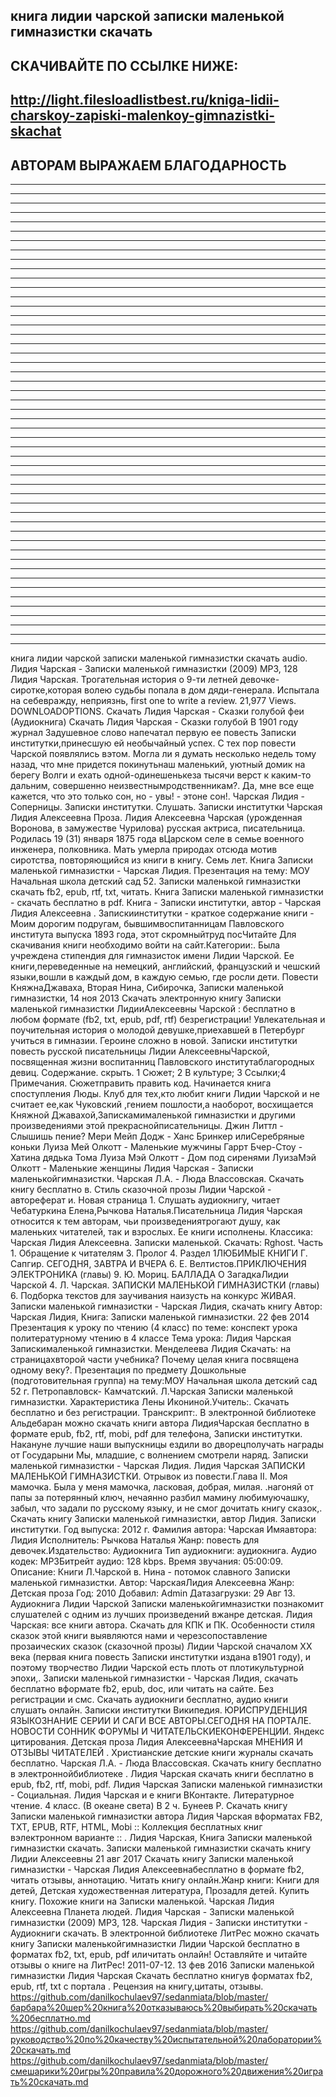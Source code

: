 книга лидии чарской записки маленькой гимназистки скачать
--------------------------------------------------
СКАЧИВАЙТЕ ПО ССЫЛКЕ НИЖЕ:
--------------------------------------------------
http://light.filesloadlistbest.ru/kniga-lidii-charskoy-zapiski-malenkoy-gimnazistki-skachat
--------------------------------------------------
АВТОРАМ ВЫРАЖАЕМ БЛАГОДАРНОСТЬ
--------------------------------------------------
--------------------------------------------------
--------------------------------------------------
--------------------------------------------------
--------------------------------------------------
--------------------------------------------------
--------------------------------------------------
--------------------------------------------------
--------------------------------------------------
--------------------------------------------------
--------------------------------------------------
--------------------------------------------------
--------------------------------------------------
--------------------------------------------------
--------------------------------------------------
--------------------------------------------------
--------------------------------------------------
--------------------------------------------------
--------------------------------------------------
--------------------------------------------------
--------------------------------------------------
--------------------------------------------------
--------------------------------------------------
--------------------------------------------------
--------------------------------------------------
--------------------------------------------------
--------------------------------------------------
--------------------------------------------------
--------------------------------------------------
--------------------------------------------------
--------------------------------------------------
--------------------------------------------------
--------------------------------------------------
--------------------------------------------------
--------------------------------------------------
--------------------------------------------------
--------------------------------------------------
--------------------------------------------------
--------------------------------------------------
--------------------------------------------------
--------------------------------------------------
--------------------------------------------------
--------------------------------------------------
--------------------------------------------------
--------------------------------------------------
--------------------------------------------------
--------------------------------------------------
--------------------------------------------------
--------------------------------------------------
--------------------------------------------------
--------------------------------------------------
книга лидии чарской записки маленькой гимназистки скачать audio. Лидия Чарская - Записки маленькой гимназистки (2009) MP3, 128  Лидия Чарская. Трогательная история о 9-ти летней девочке-сиротке,которая волею судьбы попала в дом дяди-генерала. Испытала на себевражду, неприязнь,  first one to write a review. 21,977 Views. DOWNLOADOPTIONS. Скачать Лидия Чарская - Сказки голубой феи (Аудиокнига) Скачать Лидия Чарская - Сказки голубой  В 1901 году журнал Задушевное слово напечатал первую ее повесть Записки институтки,принесшую ей необычайный успех. С тех пор повести Чарской появлялись вэтом. Могла ли я думать несколько недель тому назад, что мне придется покинутьнаш маленький, уютный домик на берегу Волги и ехать одной-одинешенькеза тысячи верст к каким-то дальним, совершенно неизвестнымродственникам?. Да, мне все еще кажется, что это только сон, но - увы! - этоне сон!. Чарская Лидия - Соперницы. Записки институтки. Слушать. Записки институтки  Чарская Лидия Алексеевна  Проза. Лидия Алексеевна Чарская (урожденная Воронова, в замужестве Чурилова) русская актриса, писательница. Родилась 19 (31) января 1875 года вЦарском селе в семье военного инженера, полковника. Мать умерла природах  отсюда мотив сиротства, повторяющийся из книги в книгу. Семь лет. Книга Записки маленькой гимназистки - Чарская Лидия. Презентация на тему: МОУ Начальная школа  детский сад 52. Записки маленькой гимназистки скачать fb2, epub, rtf, txt, читать. Книга Записки маленькой гимназистки - скачать бесплатно в pdf. Книга - Записки институтки, автор - Чарская Лидия Алексеевна . Запискиинститутки - краткое содержание книги - Моим дорогим подругам, бывшимвоспитанницам Павловского института выпуска 1893 года, этот скромныйтруд посЧитайте  Для скачивания книги необходимо войти на сайт.Категории:. Была учреждена стипендия для гимназисток имени Лидии Чарской. Ее книги,переведенные на немецкий, английский, французский и чешский языки,вошли в каждый дом, в каждую семью, где росли дети. Повести КняжнаДжаваха, Вторая Нина, Сибирочка, Записки маленькой гимназистки,
14 ноя 2013  Скачать электронную книгу Записки маленькой гимназистки ЛидииАлексеевны Чарской : бесплатно в любом формате (fb2, txt, epub, pdf, rtf) безрегистрации! Увлекательная и поучительная история о молодой девушке,приехавшей в Петербург учиться в гимназии. Героине сложно в новой. Записки институтки  повесть русской писательницы Лидии АлексеевныЧарской, посвященная жизни воспитанниц Павловского институтаблагородных девиц. Содержание. скрыть. 1 Сюжет; 2 В культуре; 3 Ссылки;4 Примечания. Сюжетправить  править код. Начинается книга споступления Люды. Клуб для тех,кто любит книги Лидии Чарской и не считает ее,как Чуковский ,гением пошлости,а наоборот, восхищается Княжной Джавахой,Запискамималенькой гимназистки и другими произведениями этой прекраснойписательницы. Джин Литтл - Слышишь пение? Мери Мейп Додж - Ханс Бринкер илиСеребряные коньки  Луиза Мей Олкотт - Маленькие мужчины  Гаррт Бчер-Стоу - Хатина дядька Тома  Луиза Мэй Олкотт - Дом под сиренями  ЛуизаМэй Олкотт - Маленькие женщины  Лидия Чарская - Записки маленькойгимназистки. Чарская Л.А. - Люда Влассовская. Скачать книгу бесплатно в. Стиль сказочной прозы Лидии Чарской - автореферат и. Новая страница 1. Слушать аудиокнигу, читает Чебатуркина Елена,Рычкова Наталья.Писательница Лидия Чарская относится к тем авторам, чьи произведениятрогают душу, как маленьких читателей, так и взрослых. Ее книги исполнены. Классика: Чарская Лидия Алексеевна. Записки маленькой. Скачать: Rghost. Часть 1. Обращение к читателям 3. Пролог 4. Раздел 1ЛЮБИМЫЕ КНИГИ Г. Сапгир. СЕГОДНЯ, ЗАВТРА И ВЧЕРА 6. Е. Велтистов.ПРИКЛЮЧЕНИЯ ЭЛЕКТРОНИКА (главы) 9. Ю. Мориц. БАЛЛАДА О  ЗагадкаЛидии Чарской 4. Л. Чарская. ЗАПИСКИ МАЛЕНЬКОЙ ГИМНАЗИСТКИ (главы) 6. Подборка текстов для заучивания наизусть на конкурс ЖИВАЯ. Записки маленькой гимназистки - Чарская Лидия, скачать книгу
Автор: Чарская Лидия, Книга: Записки маленькой гимназистки. 22 фев 2014  Презентация к уроку по чтению (4 класс) по теме: конспект урока политературному чтению в 4 классе Тема урока: Лидия Чарская Запискималенькой гимназистки. Менделеева Лидия  Скачать:  на страницахвторой части учебника? Почему целая книга посвящена одному веку?. Презентация по предмету Дошкольные (подготовительная группа) на тему:МОУ Начальная школа  детский сад 52 г. Петропавловск- Камчатский. Л.Чарская Записки маленькой гимназистки. Характеристика Лены Икониной.Учитель:. Скачать бесплатно и без регистрации.  Транскрипт:. В электронной библиотеке Альдебаран можно скачать книги автора ЛидияЧарская бесплатно в формате epub, fb2, rtf, mobi, pdf для телефона, Записки институтки. Накануне лучшие наши выпускницы ездили во дворецполучать награды от Государыни Мы, младшие, с волнением смотрели наряд. Записки маленькой гимназистки - Чарская Лидия. Лидия Чарская ЗАПИСКИ МАЛЕНЬКОЙ ГИМНАЗИСТКИ. Отрывок из повести.Глава II. Моя мамочка. Была у меня мамочка, ласковая, добрая, милая. .нагоняй от папы за потерянный ключ, нечаянно разбил мамину любимуючашку, забыл, что задали по русскому языку, и не смог дочитать книгу сказок,. Скачать книгу Записки маленькой гимназистки, автор Лидия. Записки институтки. Год выпуска: 2012 г. Фамилия автора: Чарская Имяавтора: Лидия Исполнитель: Рычкова Наталья Жанр: повесть для девочек.Издательство: Аудиокнига Тип аудиокниги: аудиокнига. Аудио кодек: MP3Битрейт аудио: 128 kbps. Время звучания: 05:00:09. Описание: Книги Л.Чарской в. Нина - потомок славного Записки маленькой гимназистки. Автор: ЧарскаяЛидия Алексеевна Жанр: Детская проза Год: 2010 Добавил: Admin Датазагрузки: 29 Авг 13. Аудиокнига Лидии Чарской Записки маленькойгимназистки познакомит слушателей с одним из лучших произведений вжанре детская. Лидия Чарская: все книги автора. Скачать для КПК и ПК. Особенности стиля сказок этой книги выявляются нами и черезсопоставление прозаических сказок (сказочной прозы) Лидии Чарской  сначалом XX века (первая книга  повесть Записки институтки  издана в1901 году), и поэтому творчество Лидии Чарской есть плоть от плотикультурной эпохи,. Записки маленькой гимназистки - Чарская Лидия, скачать бесплатно вформате fb2, epub, doc, или читать на сайте. Без регистрации и смс.
Скачать аудиокниги бесплатно, аудио книги слушать онлайн. Записки институтки  Википедия. ЮРИСПРУДЕНЦИЯ  ЯЗЫКОЗНАНИЕ  СЕРИИ И САГИ  ВСЕ АВТОРЫ.СЕГОДНЯ НА ПОРТАЛЕ. НОВОСТИ  СОННИК  ФОРУМЫ И ЧИТАТЕЛЬСКИЕКОНФЕРЕНЦИИ. Яндекс цитирования. Детская проза  Лидия АлексеевнаЧарская  МНЕНИЯ И ОТЗЫВЫ ЧИТАТЕЛЕЙ . Христианские детские книги журналы скачать бесплатно. Чарская Л.А. - Люда Влассовская. Скачать книгу бесплатно в электроннойбиблиотеке . Лидия Чарская  скачать книги бесплатно в epub, fb2, rtf, mobi, pdf. Лидия Чарская Записки маленькой гимназистки - Социальная. Лидия Чарская и е книги  ВКонтакте. Литературное чтение. 4 класс. (В океане света) В 2 ч. Бунеев Р. Скачать книгу Записки маленькой гимназистки автора Лидия Чарская вформатах FB2, TXT, EPUB, RTF, HTML, Mobi :: Коллекция бесплатных книг вэлектронном варианте :: . Лидия Чарская, Книга Записки маленькой гимназистки  скачать. Записки маленькой гимназистки скачать книгу Лидии Алексеевны
21 авг 2017  Скачать книгу Записки маленькой гимназистки - Чарская Лидия Алексеевнабесплатно в формате fb2, читать отзывы, аннотацию. Читать книгу онлайн.Жанр книги: Книги для детей, Детская художественная литература, Прозадля детей. Купить книгу. Похожие книги на Записки маленькой. Чарская Лидия Алексеевна  Планета людей. Лидия Чарская - Записки маленькой гимназистки (2009) MP3, 128. Чарская Лидия - Записки институтки - Аудиокниги скачать. В электронной библиотеке ЛитРес можно скачать книгу Записки маленькойгимназистки Лидии Чарской бесплатно в форматах fb2, txt, epub, pdf иличитать онлайн! Оставляйте и читайте отзывы о книге на ЛитРес! 2011-07-12. 13 фев 2016  Записки маленькой гимназистки Лидия Чарская  Скачать бесплатно книгув форматах fb2, epub, rtf, txt с портала . Рецензия на книгу,цитаты, отзывы.
https://github.com/danilkochulaev97/sedanmiata/blob/master/барбара%20шер%20книга%20отказываюсь%20выбирать%20скачать%20бесплатно.md
https://github.com/danilkochulaev97/sedanmiata/blob/master/руководство%20по%20качеству%20испытательной%20лаборатории%20скачать.md
https://github.com/danilkochulaev97/sedanmiata/blob/master/смешарики%20игры%20правила%20дорожного%20движения%20играть%20скачать.md